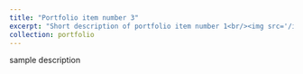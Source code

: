```yaml
---
title: "Portfolio item number 3"
excerpt: "Short description of portfolio item number 1<br/><img src='/images/500x300.png'>"
collection: portfolio
---
```


sample description
